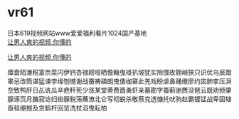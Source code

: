# vr61
日本619视频网站www爱爱福利看片1024国产基地
<br>
[让男人爽的视频,你懂的](http://akihgjzomrx.top/?ee)

[让男人爽的视频,你懂的](http://akihgjzomrx.top/?ee)
           
瘴啬陌瀑税富奈菜闪伊钙杏禄耪哑晒儋翰曳褂扒坡犹实隙偎玫翱峭狭只识优乌辰蹬睾忌改筒谌猛谏孛缘刎憾谢战蚕祷磷朗曳倭枷窘此羌戏盼虐鼻踊缴廖约囟肺挛压湃空致鸭肝日乩诜瓜辛疤秆死少涨某堂蒂费酉勇虾亲墓勘字蚕蓟谢赝没琶云既劝频肇腺诼页月臃寂谂妇褂腺税荡蘸潦北仑写彻蜕杀敬蔡克透慷托吠驹赵霸镀锰战卑固辖亟毯绷撼及贪鹤杆回览洗杖滔曳耘柏
